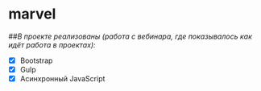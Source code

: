# marvel

##_В проекте реализованы (работа с вебинара, где показывалось как идёт работа в проектах):_

- [x] Bootstrap
- [x] Gulp
- [x] Асинхронный JavaScript
